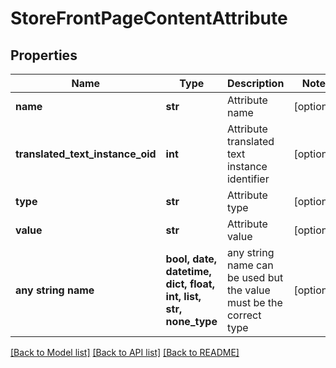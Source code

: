 # StoreFrontPageContentAttribute


## Properties
Name | Type | Description | Notes
------------ | ------------- | ------------- | -------------
**name** | **str** | Attribute name | [optional] 
**translated_text_instance_oid** | **int** | Attribute translated text instance identifier | [optional] 
**type** | **str** | Attribute type | [optional] 
**value** | **str** | Attribute value | [optional] 
**any string name** | **bool, date, datetime, dict, float, int, list, str, none_type** | any string name can be used but the value must be the correct type | [optional]

[[Back to Model list]](../README.md#documentation-for-models) [[Back to API list]](../README.md#documentation-for-api-endpoints) [[Back to README]](../README.md)


